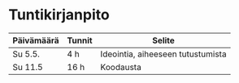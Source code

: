 # Tuntikirjanpito

Päivämäärä | Tunnit  | Selite
---------- | ------- | ---------
Su 5.5.    | 4 h     | Ideointia, aiheeseen tutustumista
Su 11.5    | 16 h    | Koodausta

